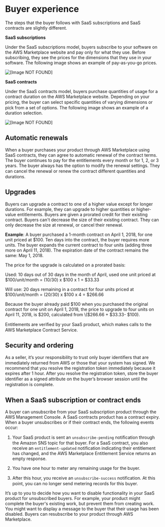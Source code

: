 # Buyer experience<a name="customer-experience"></a>

 The steps that the buyer follows with SaaS subscriptions and SaaS contracts are slightly different\. 

 **SaaS subscriptions** 

 Under the SaaS subscriptions model, buyers subscribe to your software on the AWS Marketplace website and pay only for what they use\. Before subscribing, they see the prices for the dimensions that they use in your software\. The following image shows an example of pay\-as\-you\-go prices\.

![\[Image NOT FOUND\]](http://docs.aws.amazon.com/marketplace/latest/userguide/images/saas-customer-experience-subscription.png)

 **SaaS contracts** 

 Under the SaaS contracts model, buyers purchase quantities of usage for a contract duration on the AWS Marketplace website\. Depending on your pricing, the buyer can select speciﬁc quantities of varying dimensions or pick from a set of options\. The following image shows an example of a duration selection\.

![\[Image NOT FOUND\]](http://docs.aws.amazon.com/marketplace/latest/userguide/images/saas-customer-experience-contract.png)

## Automatic renewals<a name="automatic-renewals"></a>

 When a buyer purchases your product through AWS Marketplace using SaaS contracts, they can agree to automatic renewal of the contract terms\. The buyer continues to pay for the entitlements every month or for 1, 2, or 3 years\. The buyer always has the option to modify the renewal settings\. They can cancel the renewal or renew the contract diﬀerent quantities and durations\. 

## Upgrades<a name="upgrades"></a>

Buyers can upgrade a contract to one of a higher value except for longer durations\. For example, they can upgrade to higher quantities or higher\-value entitlements\. Buyers are given a prorated credit for their existing contract\. Buyers can't decrease the size of their existing contract\. They can only decrease the size at renewal, or cancel their renewal\. 

 **Example**: A buyer purchased a 1\-month contract on April 1, 2018, for one unit priced at $100\. Ten days into the contract, the buyer requires more units\. The buyer expands the current contract to four units \(adding three more on April 11, 2018\)\. The expiration date of the contract remains the same: May 1, 2018\. 

 The price for the upgrade is calculated on a prorated basis: 

 Used: 10 days out of 30 days in the month of April, used one unit priced at $100/unit/month = \(10/30\) x $100 x 1 = $33\.33 

 Will use: 20 days remaining in a contract for four units priced at $100/unit/month = \(20/30\) x $100 x 4 = $266\.66 

 Because the buyer already paid $100 when you purchased the original contract for one unit on April 1, 2018, the price to upgrade to four units on April 11, 2018, is $200, calculated from \($266\.66 \+ $33\.33\- $100\)\. 

 Entitlements are veriﬁed by your SaaS product, which makes calls to the AWS Marketplace Contract Service\. 

## Security and ordering<a name="security-and-ordering"></a>

 As a seller, it’s your responsibility to trust only buyer identiﬁers that are immediately returned from AWS or those that your system has signed\. We recommend that you resolve the registration token immediately because it expires after 1 hour\. After you resolve the registration token, store the buyer identiﬁer as a signed attribute on the buyer’s browser session until the registration is complete\. 

## When a SaaS subscription or contract ends<a name="disable-customers-when-a-saas-subscription-or-saas-contract-ends"></a>

 A buyer can unsubscribe from your SaaS subscription product through the AWS Management Console\. A SaaS contracts product has a contract expiry\. When a buyer unsubscribes or if their contract ends, the following events occur: 

1.  Your SaaS product is sent an `unsubscribe-pending` notiﬁcation through the Amazon SNS topic for that buyer\. For a SaaS contract, you also receive an `entitlement-updated` notification indicating their entitlement has changed, and the AWS Marketplace Entitlement Service returns an empty response\. 

1.  You have one hour to meter any remaining usage for the buyer\. 

1.  After this hour, you receive an `unsubscribe-success` notiﬁcation\. At this point, you can no longer send metering records for this buyer\. 

 It’s up to you to decide how you want to disable functionality in your SaaS product for unsubscribed buyers\. For example, your product might complete the buyer's existing work, but prevent them from creating work\. You might want to display a message to the buyer that their usage has been disabled\. Buyers can resubscribe to your product through AWS Marketplace\. 